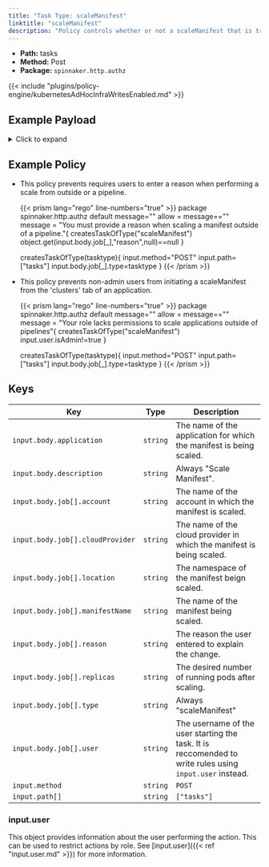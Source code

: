 ```yaml
---
title: "Task Type: scaleManifest"
linktitle: "scaleManifest"
description: "Policy controls whether or not a scaleManifest that is triggered from outside a spinnaker pipeline (e.g. from the ‘Clusters’ tab of an application’s ‘edit’ action) can run."
---
```


- **Path:** tasks
- **Method:** Post
- **Package:** `spinnaker.http.authz`

{{< include "plugins/policy-engine/kubernetesAdHocInfraWritesEnabled.md" >}}


## Example Payload

<details><summary>Click to expand</summary>

```json
{
  "input": {
    "body": {
      "application": "hostname",
      "description": "Scale manifest",
      "job": [
        {
          "account": "spinnaker",
          "cloudProvider": "kubernetes",
          "location": "staging",
          "manifestName": "deployment hostname",
          "reason": null,
          "replicas": "5",
          "type": "scaleManifest",
          "user": "myUserName"
        }
      ]
    },
    "method": "POST",
    "path": [
      "tasks"
    ],
    "user": {
      "isAdmin": false,
      "roles": [],
      "username": "myUserName"
    }
  }
}
```
</details>

## Example Policy

- This policy prevents requires users to enter a reason when performing a scale from outside or a pipeline.

  {{< prism lang="rego" line-numbers="true" >}}
  package spinnaker.http.authz
  default message=""
  allow = message==""
  message = "You must provide a reason when scaling a manifest outside of a pipeline."{
        createsTaskOfType("scaleManifest")
        object.get(input.body.job[_],"reason",null)==null
  }

  createsTaskOfType(tasktype){
      input.method="POST"
      input.path=["tasks"]
      input.body.job[_].type=tasktype
  }
  {{< /prism >}}

- This policy prevents non-admin users from initiating a scaleManifest from the 'clusters' tab of an application.

  {{< prism lang="rego" line-numbers="true" >}}
  package spinnaker.http.authz
  default message=""
  allow = message==""
  message = "Your role lacks permissions to scale applications outside of pipelines"{
        createsTaskOfType("scaleManifest")
        input.user.isAdmin!=true
  }

  createsTaskOfType(tasktype){
      input.method="POST"
      input.path=["tasks"]
      input.body.job[_].type=tasktype
  }
  {{< /prism >}}

## Keys

| Key                              | Type     | Description                                                                                              |
| -------------------------------- | -------- | -------------------------------------------------------------------------------------------------------- |
| `input.body.application`         | `string` | The name of the application for which the manifest is being scaled.                                      |
| `input.body.description`         | `string` | Always "Scale Manifest".                                                                                 |
| `input.body.job[].account`       | `string` | The name of the account in which the manifest is scaled.                                                 |
| `input.body.job[].cloudProvider` | `string` | The name of the cloud provider in which the manifest is being scaled.                                    |
| `input.body.job[].location`      | `string` | The namespace of the manifest beign scaled.                                                              |
| `input.body.job[].manifestName`  | `string` | The name of the manifest being scaled.                                                                   |
| `input.body.job[].reason`        | `string` | The reason the user entered to explain the change.                                                       |
| `input.body.job[].replicas`      | `string` | The desired number of running pods after scaling.                                                        |
| `input.body.job[].type`          | `string` | Always "scaleManifest"                                                                                   |
| `input.body.job[].user`          | `string` | The username of the user starting the task. It is reccomended to write rules using `input.user` instead. |
| `input.method`                   | `string` | `POST`                                                                                                   |
| `input.path[]`                   | `string` | `["tasks"]`                                                                                              |

### input.user

This object provides information about the user performing the action. This can be used to restrict actions by role. See [input.user]({{< ref "input.user.md" >}}) for more information.
